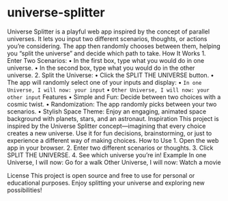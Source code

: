 # universe-splitter

Universe Splitter is a playful web app inspired by the concept of parallel universes. It lets you input two different scenarios, thoughts, or actions you’re considering. The app then randomly chooses between them, helping you “split the universe” and decide which path to take.
How It Works 1. Enter Two Scenarios:
• In the first box, type what you would do in one universe.
• In the second box, type what you would do in the other universe. 2. Split the Universe:
• Click the SPLIT THE UNIVERSE button.
• The app will randomly select one of your inputs and display:
• `In one Universe, I will now: your input`
• `Other Universe, I will now: your other input`
Features
• Simple and Fun: Decide between two choices with a cosmic twist.
• Randomization: The app randomly picks between your two scenarios.
• Stylish Space Theme: Enjoy an engaging, animated space background with planets, stars, and an astronaut.
Inspiration
This project is inspired by the Universe Splitter concept—imagining that every choice creates a new universe. Use it for fun decisions, brainstorming, or just to experience a different way of making choices.
How to Use 1. Open the web app in your browser. 2. Enter two different scenarios or thoughts. 3. Click SPLIT THE UNIVERSE. 4. See which universe you’re in!
Example
In one Universe, I will now: Go for a walk
Other Universe, I will now: Watch a movie

License
This project is open source and free to use for personal or educational purposes.
Enjoy splitting your universe and exploring new possibilities!
